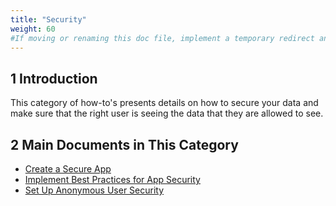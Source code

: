```yaml
---
title: "Security"
weight: 60
#If moving or renaming this doc file, implement a temporary redirect and let the respective team know they should update the URL in the product. See Mapping to Products for more details.
---
```


## 1 Introduction

This category of how-to's presents details on how to secure your data and make sure that the right user is seeing the data that they are allowed to see.

## 2 Main Documents in This Category

* [Create a Secure App](create-a-secure-app)
* [Implement Best Practices for App Security](best-practices-security)
* [Set Up Anonymous User Security](set-up-anonymous-user-security)
